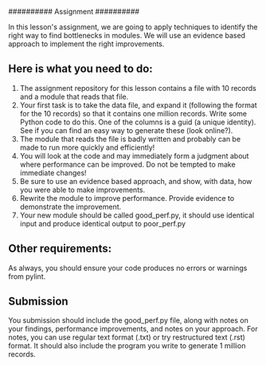 ##########
Assignment
##########
    
In this lesson's assignment, we are going to apply techniques to identify the
right way to find bottlenecks in modules. We will use an evidence
based approach to implement the right improvements.

Here is what you need to do:
----------------------------

1. The assignment repository for this lesson contains a file with 10 records
   and a module that reads that file.
2. Your first task is to take the data file, and expand it (following the format for the 10 records)
   so that it contains one million records. Write some Python code to do this.
   One of the columns is a guid (a unique identity). See if you can find an easy way to 
   generate these (look online?).
3. The module that reads the file is badly written and probably can be made to run more quickly and
   efficiently!
4. You will look at the code and may immediately form a judgment about where
   performance can be improved. Do not be tempted to make immediate changes!
5. Be sure to use an evidence based approach, and show, with data, how you were able
   to make improvements.
6. Rewrite the module to improve performance. Provide evidence to demonstrate
   the improvement. 
7. Your new module should be called good_perf.py, it should use identical input
   and produce identical output to poor_perf.py

Other requirements:
-------------------
As always, you should ensure your code produces no errors or warnings from pylint.

Submission
----------
You submission should include the good_perf.py file, along with notes on your findings, performance 
improvements, and notes on your approach. For notes, you can use regular text format (.txt) or try restructured
text (.rst) format. It should also include the program you write to generate 1 million records.
